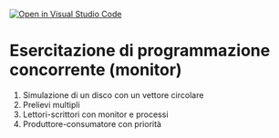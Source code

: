 [![Open in Visual Studio Code](https://classroom.github.com/assets/open-in-vscode-c66648af7eb3fe8bc4f294546bfd86ef473780cde1dea487d3c4ff354943c9ae.svg)](https://classroom.github.com/online_ide?assignment_repo_id=9113728&assignment_repo_type=AssignmentRepo)
# Esercitazione di programmazione concorrente (monitor)

1. Simulazione di un disco con un vettore circolare
2. Prelievi multipli
3. Lettori-scrittori con monitor e processi
4. Produttore-consumatore con priorità
